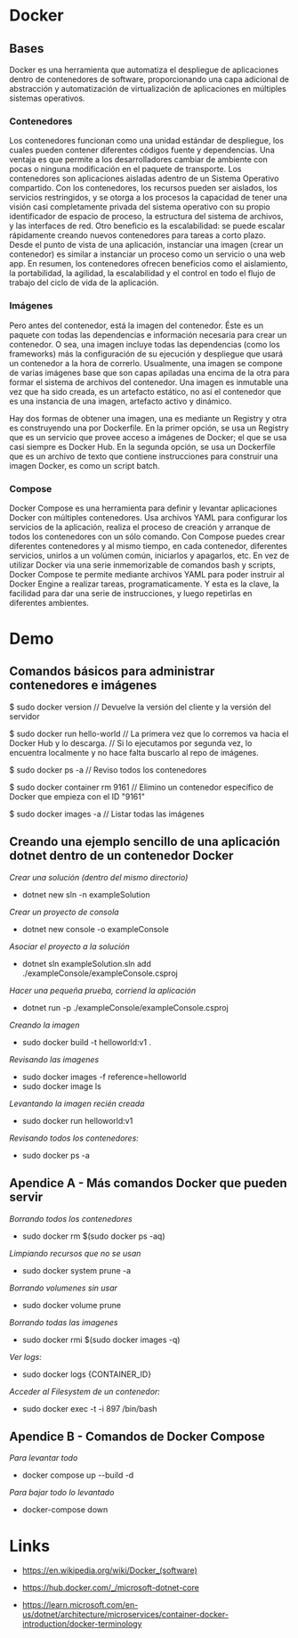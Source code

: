 # Docker

## Bases

Docker es una herramienta que automatiza el despliegue de aplicaciones dentro de contenedores de software, proporcionando una capa adicional de abstracción y automatización de virtualización de aplicaciones en múltiples sistemas operativos.

### Contenedores

Los contenedores funcionan como una unidad estándar de despliegue, los cuales pueden contener diferentes códigos fuente y dependencias. Una ventaja es que permite a los desarrolladores cambiar de ambiente con pocas o ninguna modificación en el paquete de transporte.
Los contenedores son aplicaciones aisladas adentro de un Sistema Operativo compartido. Con los contenedores, los recursos pueden ser aislados, los servicios restringidos, y se otorga a los procesos la capacidad de tener una visión casi completamente privada del sistema operativo con su propio identificador de espacio de proceso, la estructura del sistema de archivos, y las interfaces de red.
Otro beneficio es la escalabilidad: se puede escalar rápidamente creando nuevos contenedores para tareas a corto plazo. Desde el punto de vista de una aplicación, instanciar una imagen (crear un contenedor) es similar a instanciar un proceso como un servicio o una web app.
En resumen, los contenedores ofrecen beneficios como el aislamiento, la portabilidad, la agilidad, la escalabilidad y el control en todo el flujo de trabajo del ciclo de vida de la aplicación.

### Imágenes

Pero antes del contenedor, está la imagen del contenedor. Éste es un paquete con todas las dependencias e información necesaria para crear un contenedor. O sea, una imagen incluye todas las dependencias (como los frameworks) más la configuración de su ejecución y despliegue que usará un contenedor a la hora de correrlo. Usualmente, una imagen se compone de varias imágenes base que son capas apiladas una encima de la otra para formar el sistema de archivos del contenedor. Una imagen es inmutable una vez que ha sido creada, es un artefacto estático, no así el contenedor que es una instancia de una imagen, artefacto activo y dinámico.

Hay dos formas de obtener una imagen, una es mediante un Registry y otra es construyendo una por Dockerfile. En la primer opción, se usa un Registry que es un servicio que provee acceso a imágenes de Docker; el que se usa casi siempre es Docker Hub. En la segunda opción, se usa un Dockerfile que es un archivo de texto que contiene instrucciones para construir una imagen Docker, es como un script batch.

### Compose

Docker Compose es una herramienta para definir y levantar aplicaciones Docker con múltiples contenedores. Usa archivos YAML para configurar los servicios de la aplicación, realiza el proceso de creación y arranque de todos los contenedores con un sólo comando. Con Compose puedes crear diferentes contenedores y al mismo tiempo, en cada contenedor, diferentes servicios, unirlos a un volúmen común, iniciarlos y apagarlos, etc.
En vez de utilizar Docker via una serie inmemorizable de comandos bash y scripts, Docker Compose te permite mediante archivos YAML para poder instruir al Docker Engine a realizar tareas, programaticamente. Y esta es la clave, la facilidad para dar una serie de instrucciones, y luego repetirlas en diferentes ambientes.

# Demo

## Comandos básicos para administrar contenedores e imágenes

$ sudo docker version
// Devuelve la versión del cliente y la versión del servidor

$ sudo docker run hello-world
// La primera vez que lo corremos va hacia el Docker Hub y lo descarga.
// Si lo ejecutamos por segunda vez, lo encuentra localmente y no hace falta buscarlo al repo de imágenes.

$ sudo docker ps -a
// Reviso todos los contenedores

$ sudo docker container rm 9161
// Elimino un contenedor específico de Docker que empieza con el ID "9161" 

$ sudo docker images -a
// Listar todas las imágenes

## Creando una ejemplo sencillo de una aplicación dotnet dentro de un contenedor Docker

*Crear una solución (dentro del mismo directorio)*
- dotnet new sln -n exampleSolution

*Crear un proyecto de consola*
- dotnet new console -o exampleConsole

*Asociar el proyecto a la solución*
- dotnet sln exampleSolution.sln add ./exampleConsole/exampleConsole.csproj

*Hacer una pequeña prueba, corriend la aplicación*
- dotnet run -p ./exampleConsole/exampleConsole.csproj

*Creando la imagen*
- sudo docker build -t helloworld:v1 .

*Revisando las imagenes*
- sudo docker images -f reference=helloworld
- sudo docker image ls

*Levantando la imagen recién creada*
- sudo docker run helloworld:v1

*Revisando todos los contenedores:*
- sudo docker ps -a

## Apendice A - Más comandos Docker que pueden servir

*Borrando todos los contenedores*
- sudo docker rm $(sudo docker ps -aq)

*Limpiando recursos que no se usan*
- sudo docker system prune -a

*Borrando volumenes sin usar*
- sudo docker volume prune

*Borrando todas las imagenes*
- sudo docker rmi $(sudo docker images -q)

*Ver logs:*
- sudo docker logs {CONTAINER_ID}

*Acceder al Filesystem de un contenedor:*
- sudo docker exec -t -i 897 /bin/bash

## Apendice B - Comandos de Docker Compose

*Para levantar todo*
- docker compose up --build -d

*Para bajar todo lo levantado*
- docker-compose down

# Links

- https://en.wikipedia.org/wiki/Docker_(software)

- https://hub.docker.com/_/microsoft-dotnet-core

- https://learn.microsoft.com/en-us/dotnet/architecture/microservices/container-docker-introduction/docker-terminology

